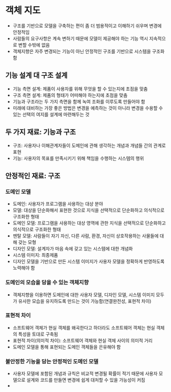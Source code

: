 # 객체 지도

- 구조를 기반으로 모델을 구축하는 편이 좀 더 범용적이고 이해하기 쉬우며 변경에 안정적임
- 사람들의 요구사항은 계속 변하기 때문에 모델이 제공해야 하는 기능 역시 지속적으로 변할 수밖에 없음
- 객체지향은 자주 변경되는 기능이 아닌 안정적인 구조를 기반으로 시스템을 구조화 함

## 기능 설계 대 구조 설계

- 기능 측면 설계: 제품이 사용자를 위해 무엇을 할 수 있는지에 초점을 맞춤
- 구조 측면 설계: 제품의 형태가 어떠해야 하는지에 초점을 맞춤
- 기능과 구조라는 두 가지 측면을 함께 녹여 조화를 이루도록 만들어야 함
- 미래에 대비하는 가장 좋은 방법은 변경을 예측하는 것이 아니라 변경을 수용할 수 있는 선택의 여지를 설계에 마련해두는 것

## 두 가지 재료: 기능과 구조

- 구조: 사용자나 이해관계자들이 도메인에 관해 생각하는 개념과 개념들 간의 관계로 표현
- 기능: 사용자의 목표를 만족시키기 위해 책임을 수행하는 시스템의 행위

## 안정적인 재료: 구조

### 도메인 모델

- 도메인: 사용자가 프로그램을 사용하는 대상 분야
- 모델: 대상을 단순화해서 표현한 것으로 지식을 선택적으로 단순화하고 의식적으로 구조화한 형태
- 도메인 모델: 프로그램을 사용하는 대상 영역에 관한 지식을 선택적으로 단순화하고 의식적으로 구조화한 형태
- 멘탈 모델: 사람들이 자기 자신, 다른 사람, 환경, 자신이 상호작용하는 사물들에 대해 갖는 모형
- 디자인 모델: 설계자가 마음 속에 갖고 있는 시스템에 대한 개념화
- 시스템 이미지: 최종제품
- 디자인 모델을 기반으로 만든 시스템 이미지가 사용자 모델을 정확하게 반영하도록 노력해야 함

### 도메인의 모습을 담을 수 있는 객체지향

- 객체지향을 이용하면 도메인에 대한 사용자 모델, 디자인 모델, 시스템 이미지 모두가 유사한 모습을 유지하도록 만드는 것이 가능함(연결완전성, 표현적 차이)

### 표현적 차이

- 소프트웨어 객체가 현실 객체를 왜곡한다고 하더라도 소프트웨어 객체는 현실 객체의 특성을 토대로 구축됨
- 표현적 차이(의미적 차이): 소프트웨어 객체와 현실 객체 사이의 의미적 거리
- 도메인 모델을 통해 표현되는 도메인 객체들을 은유해야 함

### 불안정한 기능을 담는 안정적인 도메인 모델

- 사용자 모델에 포함된 개념과 규칙은 비교적 변경될 확률이 적기 때문에 사용자 모델으로 설계와 코드를 만들면 변경에 쉽게 대처할 수 있을 가능성이 커짐
-
